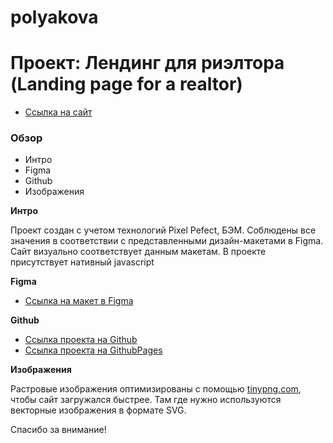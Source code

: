 # polyakova
# Проект: Лендинг для риэлтора (Landing page for a realtor)

* [Ссылка на сайт](unknown)

### Обзор

* Интро
* Figma
* Github
* Изображения

**Интро**

Проект создан с учетом технологий Pixel Pefect, БЭМ. Соблюдены все значения в соответствии с представленными дизайн-макетами в Figma. Сайт визуально соответствует данным макетам. В проекте присутствует нативный javascript

**Figma**

* [Ссылка на макет в Figma](https://www.figma.com/file/VDLyHVFoucguniYabXjv4X/%D0%92%D0%B8%D0%BA%D1%82%D0%BE%D1%80%D0%B8%D1%8F-%D0%9F%D0%BE%D0%BB%D1%8F%D0%BA%D0%BE%D0%B2%D0%B0?type=design&node-id=0%3A1&mode=design&t=d4RWefZijv1d0Za2-1)

**Github**

* [Ссылка проекта на Github](https://github.com/Artem02031980/polyakova/)
* [Ссылка проекта на GithubPages](https://artem02031980.github.io/polyakova/)

**Изображения**

Растровые изображения оптимизированы с помощью [tinypng.com](https://tinypng.com/), чтобы сайт загружался быстрее. Там где нужно используются векторные изображения в формате SVG.

Спасибо за внимание!
